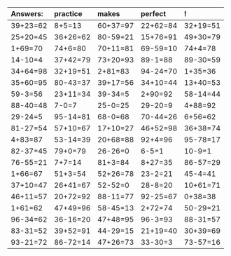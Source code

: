 | Answers: | practice | makes | perfect | ! |
| :--- | :--- | :--- | :--- | :--- |
| 39+23=62 | 8+5=13 | 60+37=97 | 22+62=84 | 32+19=51 | 
| 25+20=45 | 36+26=62 | 80-59=21 | 15+76=91 | 49+30=79 | 
| 1+69=70 | 74+6=80 | 70+11=81 | 69-59=10 | 74+4=78 | 
| 14-10=4 | 37+42=79 | 73+20=93 | 89-1=88 | 89-30=59 | 
| 34+64=98 | 32+19=51 | 2+81=83 | 94-24=70 | 1+35=36 | 
| 35+60=95 | 80-43=37 | 39+17=56 | 34+10=44 | 13+40=53 | 
| 59-3=56 | 23+11=34 | 39-34=5 | 2+90=92 | 58-14=44 | 
| 88-40=48 | 7-0=7 | 25-0=25 | 29-20=9 | 4+88=92 | 
| 29-24=5 | 95-14=81 | 68-0=68 | 70-44=26 | 6+56=62 | 
| 81-27=54 | 57+10=67 | 17+10=27 | 46+52=98 | 36+38=74 | 
| 4+83=87 | 53-14=39 | 20+68=88 | 92+4=96 | 95-78=17 | 
| 82-37=45 | 79+0=79 | 26-26=0 | 6-5=1 | 10-9=1 | 
| 76-55=21 | 7+7=14 | 81+3=84 | 8+27=35 | 86-57=29 | 
| 1+66=67 | 51+3=54 | 52+26=78 | 23-2=21 | 45-4=41 | 
| 37+10=47 | 26+41=67 | 52-52=0 | 28-8=20 | 10+61=71 | 
| 46+11=57 | 20+72=92 | 88-11=77 | 92-25=67 | 0+38=38 | 
| 1+61=62 | 47+49=96 | 58-45=13 | 2+72=74 | 50-29=21 | 
| 96-34=62 | 36-16=20 | 47+48=95 | 96-3=93 | 88-31=57 | 
| 83-31=52 | 39+52=91 | 44-29=15 | 21+19=40 | 30+39=69 | 
| 93-21=72 | 86-72=14 | 47+26=73 | 33-30=3 | 73-57=16 | 
